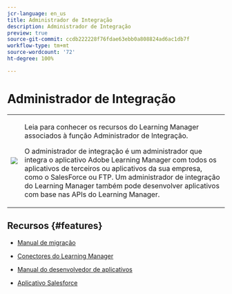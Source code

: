 ```yaml
---
jcr-language: en_us
title: Administrador de Integração
description: Administrador de Integração
preview: true
source-git-commit: ccdb222228f76fdae63ebb0a808824ad6ac1db7f
workflow-type: tm+mt
source-wordcount: '72'
ht-degree: 100%

---
```




# Administrador de Integração

<table> 
 <tbody>
  <tr> 
   <td><img src="assets/integration-admin2.png"></td> 
   <td><p>Leia para conhecer os recursos do Learning Manager associados à função Administrador de Integração. </p> <p>O administrador de integração é um administrador que integra o aplicativo Adobe Learning Manager com todos os aplicativos de terceiros ou aplicativos da sua empresa, como o SalesForce ou FTP. Um administrador de integração do Learning Manager também pode desenvolver aplicativos com base nas APIs do Learning Manager. </p></td> 
  </tr> 
 </tbody>
</table>

## Recursos {#features}

* [Manual de migração](integration-admin/feature-summary/migration-manual.md)

* [Conectores do Learning Manager](integration-admin/feature-summary/connectors.md)
* [Manual do desenvolvedor de aplicativos](integration-admin/feature-summary/developer-manual.md)
* [Aplicativo Salesforce](integration-admin/feature-summary/sfdc-app.md)

